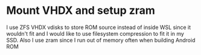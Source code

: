 # Mount VHDX and setup zram

I use ZFS VHDX vdisks to store ROM source instead of inside WSL since it wouldn't fit and I would like to use filesystem compression to fit it in my SSD.
Also I use zram since I run out of memory often when building Android ROM
